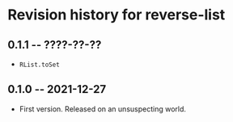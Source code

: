 # Revision history for reverse-list

## 0.1.1 -- ????-??-??

* `RList.toSet`

## 0.1.0 -- 2021-12-27

* First version. Released on an unsuspecting world.
